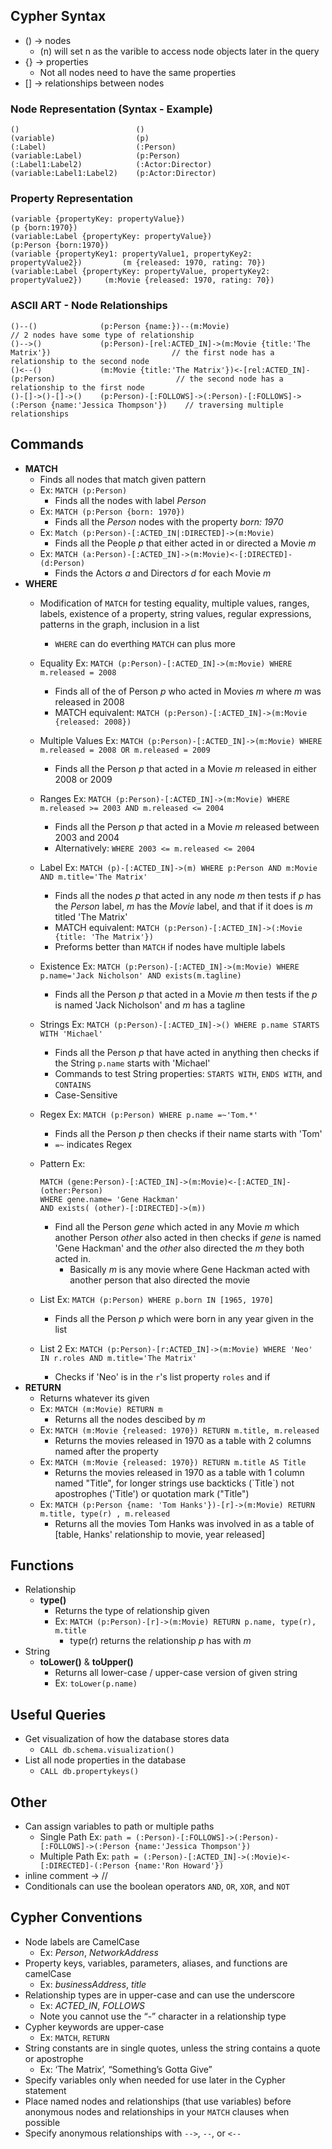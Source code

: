 ## Cypher Syntax
* () -> nodes
    * (n) will set n as the varible to access node objects later in the query
* {} -> properties
    * Not all nodes need to have the same properties
* [] -> relationships between nodes

### Node Representation (Syntax - Example)
```
()                          ()
(variable)                  (p)
(:Label)                    (:Person)
(variable:Label)            (p:Person)
(:Label1:Label2)            (:Actor:Director)
(variable:Label1:Label2)    (p:Actor:Director)
```

### Property Representation
```
(variable {propertyKey: propertyValue})                                         (p {born:1970})
(variable:Label {propertyKey: propertyValue})                                   (p:Person {born:1970})
(variable {propertyKey1: propertyValue1, propertyKey2: propertyValue2})         (m {released: 1970, rating: 70}) 
(variable:Label {propertyKey: propertyValue, propertyKey2: propertyValue2})     (m:Movie {released: 1970, rating: 70})
```

### ASCII ART - Node Relationships
```
()--()              (p:Person {name:})--(m:Movie)                                                       // 2 nodes have some type of relationship
()-->()             (p:Person)-[rel:ACTED_IN]->(m:Movie {title:'The Matrix'})                           // the first node has a relationship to the second node
()<--()             (m:Movie {title:'The Matrix'})<-[rel:ACTED_IN]-(p:Person)                           // the second node has a relationship to the first node
()-[]->()-[]->()    (p:Person)-[:FOLLOWS]->(:Person)-[:FOLLOWS]->(:Person {name:'Jessica Thompson'})    // traversing multiple relationships
```

## Commands
* **MATCH**
    * Finds all nodes that match given pattern
    * Ex: ` MATCH (p:Person) `
        * Finds all the nodes with label *Person*
    * Ex: ` MATCH (p:Person {born: 1970}) `
        * Finds all the *Person* nodes with the property *born: 1970*
    * Ex: ` Match (p:Person)-[:ACTED_IN|:DIRECTED]->(m:Movie) `
        * Finds all the People *p* that either acted in or directed a Movie *m*
    * Ex: ` MATCH (a:Person)-[:ACTED_IN]->(m:Movie)<-[:DIRECTED]-(d:Person) `
        * Finds the Actors *a* and Directors *d* for each Movie *m*
* **WHERE**
    *  Modification of `MATCH` for testing equality, multiple values, ranges, labels, existence of a property, string values, regular expressions, patterns in the graph, inclusion in a list
        * `WHERE` can do everthing `MATCH` can plus more
    * Equality Ex: ` MATCH (p:Person)-[:ACTED_IN]->(m:Movie) WHERE m.released = 2008 ` 
        * Finds all of the of Person *p* who acted in Movies *m* where *m* was released in 2008
        * MATCH equivalent: ` MATCH (p:Person)-[:ACTED_IN]->(m:Movie {released: 2008}) `
    * Multiple Values Ex: ` MATCH (p:Person)-[:ACTED_IN]->(m:Movie) WHERE m.released = 2008 OR m.released = 2009 `
        * Finds all the Person *p* that acted in a Movie *m* released in either 2008 or 2009
    * Ranges Ex: ` MATCH (p:Person)-[:ACTED_IN]->(m:Movie) WHERE m.released >= 2003 AND m.released <= 2004 `
        * Finds all the Person *p* that acted in a Movie *m* released between 2003 and 2004
        * Alternatively: `WHERE 2003 <= m.released <= 2004 `
    * Label Ex: ` MATCH (p)-[:ACTED_IN]->(m) WHERE p:Person AND m:Movie AND m.title='The Matrix' `
        * Finds all the nodes *p* that acted in any node *m* then tests if *p* has the *Person* label, *m* has the *Movie* label, and that if it does is *m* titled 'The Matrix'
        * MATCH equivalent: ` MATCH (p:Person)-[:ACTED_IN]->(:Movie {title: 'The Matrix'}) `
        * Preforms better than `MATCH` if nodes have multiple labels
    * Existence Ex: ` MATCH (p:Person)-[:ACTED_IN]->(m:Movie) WHERE p.name='Jack Nicholson' AND exists(m.tagline) `
        * Finds all the Person *p* that acted in a Movie *m* then tests if the *p* is named 'Jack Nicholson' and *m* has a tagline
    * Strings Ex: ` MATCH (p:Person)-[:ACTED_IN]->() WHERE p.name STARTS WITH 'Michael' `
        * Finds all the Person *p* that have acted in anything then checks if the String `p.name` starts with 'Michael'
        * Commands to test String properties: `STARTS WITH`, `ENDS WITH`, and `CONTAINS`
        * Case-Sensitive
    * Regex Ex: ` MATCH (p:Person) WHERE p.name =~'Tom.*' `
        * Finds all the Person *p* then checks if their name starts with 'Tom'
        * `=~` indicates Regex
    * Pattern Ex: 
        ```
        MATCH (gene:Person)-[:ACTED_IN]->(m:Movie)<-[:ACTED_IN]-(other:Person) 
        WHERE gene.name= 'Gene Hackman' 
        AND exists( (other)-[:DIRECTED]->(m))
        ```
        * Find all the Person *gene* which acted in any Movie *m* which another Person *other* also acted in then checks if *gene* is named 'Gene Hackman' and the *other* also directed the *m* they both acted in. 
            * Basically *m* is any movie where Gene Hackman acted with another person that also directed the movie
            
    * List Ex: ` MATCH (p:Person) WHERE p.born IN [1965, 1970] `
        * Finds all the Person *p* which were born in any year given in the list
    * List 2 Ex: ` MATCH (p:Person)-[r:ACTED_IN]->(m:Movie) WHERE 'Neo' IN r.roles AND m.title='The Matrix' ` 
        * Checks if 'Neo' is in the `r`'s list property `roles` and if 
* **RETURN** 
    * Returns whatever its given
    * Ex: ` MATCH (m:Movie) RETURN m `
        * Returns all the nodes descibed by *m*
    * Ex: ` MATCH (m:Movie {released: 1970}) RETURN m.title, m.released `
        * Returns the movies released in 1970 as a table with 2 columns named after the property
    * Ex: ` MATCH (m:Movie {released: 1970}) RETURN m.title AS Title `
        * Returns the movies released in 1970 as a table with 1 column named "Title", for longer strings use backticks (\`Title\`) not apostrophes ('Title') or quotation mark ("Title")
    * Ex: ` MATCH (p:Person {name: 'Tom Hanks'})-[r]->(m:Movie) RETURN m.title, type(r) , m.released `
        * Returns all the movies Tom Hanks was involved in as a table of [table, Hanks' relationship to movie, year released]
        
## Functions
* Relationship
    * **type()**
        * Returns the type of relationship given
        * Ex: ` MATCH (p:Person)-[r]->(m:Movie) RETURN p.name, type(r), m.title ` 
            * type(r) returns the relationship *p* has with *m*
* String
    * **toLower()** & **toUpper()** 
        * Returns all lower-case / upper-case version of given string
        * Ex: `toLower(p.name)`

## Useful Queries
* Get visualization of how the database stores data
    * ` CALL db.schema.visualization() `
* List all node properties in the database
    * ` CALL db.propertykeys() `

## Other
* Can assign variables to path or multiple paths
    * Single Path Ex:   ` path = (:Person)-[:FOLLOWS]->(:Person)-[:FOLLOWS]->(:Person {name:'Jessica Thompson'}) `
    * Multiple Path Ex: ` path = (:Person)-[:ACTED_IN]->(:Movie)<-[:DIRECTED]-(:Person {name:'Ron Howard'}) `
* inline comment -> //
* Conditionals can use the boolean operators `AND`, `OR`, `XOR`, and `NOT`

## Cypher Conventions
* Node labels are CamelCase 
    * Ex: *Person*, *NetworkAddress*
* Property keys, variables, parameters, aliases, and functions are camelCase 
    * Ex: *businessAddress*, *title*
* Relationship types are in upper-case and can use the underscore
    * Ex: *ACTED_IN*, *FOLLOWS* 
    * Note you cannot use the “-” character in a relationship type
* Cypher keywords are upper-case 
    * Ex: `MATCH`, `RETURN`
* String constants are in single quotes, unless the string contains a quote or apostrophe 
    * Ex: ‘The Matrix’, “Something’s Gotta Give”
* Specify variables only when needed for use later in the Cypher statement
* Place named nodes and relationships (that use variables) before anonymous nodes and relationships in your `MATCH` clauses when possible
* Specify anonymous relationships with `-->`, `--`, or `<--`

